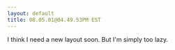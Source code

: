 ```yaml
---
layout: default
title: 08.05.01@04.49.53PM EST
---
```


I think I need a new layout soon. But I'm simply too lazy.
